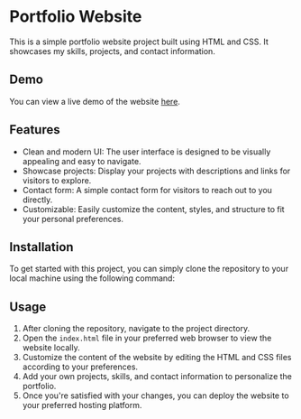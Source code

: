 # Portfolio Website

This is a simple portfolio website project built using HTML and CSS. It showcases my skills, projects, and contact information.

## Demo

You can view a live demo of the website [here](https://zamiya-muskan.github.io/portfolio-website/).

## Features

- Clean and modern UI: The user interface is designed to be visually appealing and easy to navigate.
- Showcase projects: Display your projects with descriptions and links for visitors to explore.
- Contact form: A simple contact form for visitors to reach out to you directly.
- Customizable: Easily customize the content, styles, and structure to fit your personal preferences.

## Installation

To get started with this project, you can simply clone the repository to your local machine using the following command:


## Usage

1. After cloning the repository, navigate to the project directory.
2. Open the `index.html` file in your preferred web browser to view the website locally.
3. Customize the content of the website by editing the HTML and CSS files according to your preferences.
4. Add your own projects, skills, and contact information to personalize the portfolio.
5. Once you're satisfied with your changes, you can deploy the website to your preferred hosting platform.


